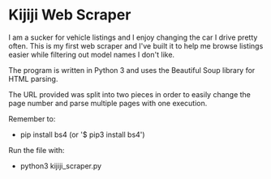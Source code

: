 # Kijiji Web Scraper
I am a sucker for vehicle listings and I enjoy changing the car I drive pretty often. This is my first web scraper and I've built it to help me browse listings easier while filtering out model names I don't like.

The program is written in Python 3 and uses the Beautiful Soup library for HTML parsing. 

The URL provided was split into two pieces in order to easily change the page number and parse multiple pages with one execution.

Remember to:
  - pip install bs4 (or '$ pip3 install bs4')

Run the file with:
  - python3 kijiji_scraper.py
